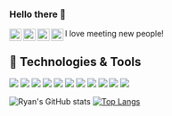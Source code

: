 ### Hello there 👋


<a href="https://discord.gg/RyanG#2214">
  <img align="left" alt="Ryan's Discord" width="22px" src="https://raw.githubusercontent.com/peterthehan/peterthehan/master/assets/discord.svg" />
</a>
<a href="https://twitter.com/ryanlucas_js">
  <img align="left" alt="Ryan Lucas | Twitter" width="22px" src="https://raw.githubusercontent.com/peterthehan/peterthehan/master/assets/twitter.svg" />
</a>
<a href="https://www.linkedin.com/in/ryan-lucas-machado/">
  <img align="left" alt="Ryan's LinkedIN" width="22px" src="https://raw.githubusercontent.com/peterthehan/peterthehan/master/assets/linkedin.svg" />
</a>
<a href="https://open.spotify.com/user/21tmhpkh36vh3klka5ty4ztbi?si=0-yypN05R2-kKqI4vWVcpw">
  <img align="left" alt="Abhishek's Spotify" width="22px" src="https://raw.githubusercontent.com/peterthehan/peterthehan/master/assets/spotify.svg" />
</a>

I love meeting new people!

## 🔧 Technologies & Tools
![](https://img.shields.io/badge/OS-Linux-informational?style=flat&logo=linux&logoColor=white&color=FF7F00)
![](https://img.shields.io/badge/Editor-VS_Code-informational?style=flat&logo=VS_code&logoColor=white&color=FF7F00)
![](https://img.shields.io/badge/Code-Python-informational?style=flat&logo=python&logoColor=white&color=FF7F00)
![](https://img.shields.io/badge/Code-JavaScript-informational?style=flat&logo=javascript&logoColor=white&color=FF7F00)
![](https://img.shields.io/badge/Code-PHP-informational?style=flat&logo=php&logoColor=white&color=FF7F00)
![](https://img.shields.io/badge/Code-React-informational?style=flat&logo=react&logoColor=white&color=FF7F00)
![](https://img.shields.io/badge/Shell-Bash-informational?style=flat&logo=gnu-bash&logoColor=white&color=FF7F00)
![](https://img.shields.io/badge/Tools-PostgreSQL-informational?style=flat&logo=postgresql&logoColor=white&color=FF7F00)
![](https://img.shields.io/badge/Tools-MongoDB-informational?style=flat&logo=mongodb&logoColor=white&color=FF7F00)
![](https://img.shields.io/badge/Tools-Docker-informational?style=flat&logo=docker&logoColor=white&color=FF7F00)
![](https://img.shields.io/badge/Cloud-Digital_Ocean-informational?style=flat&logo=digitalocean&logoColor=white&color=FF7F00)

![Ryan's GitHub stats](https://github-readme-stats.vercel.app/api?username=RyanGst&show_icons=true&theme=slateorange)
[![Top Langs](https://github-readme-stats.vercel.app/api/top-langs/?username=RyanGst&langs_count=4&theme=slateorange)](https://github.com/anuraghazra/github-readme-stats)


<!--
**RyanGst/RyanGst** is a ✨ _special_ ✨ repository because its `README.md` (this file) appears on your GitHub profile.

Here are some ideas to get you started:

- 🔭 I’m currently working on ...
- 🌱 I’m currently learning ...
- 👯 I’m looking to collaborate on ...
- 🤔 I’m looking for help with ...
- 💬 Ask me about ...
- 📫 How to reach me: ...
- 😄 Pronouns: ...
- ⚡ Fun fact: ...
-->
